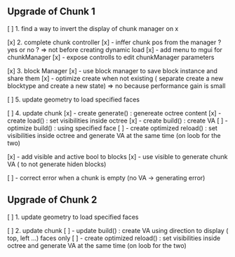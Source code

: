 ## Upgrade of Chunk 1
[ ] 1. find a way to invert the display of chunk manager on x 

[x] 2. complete chunk controller
[x] 	- inffer chunk pos from the manager ? yes or no ? => not before creating dynamic load
[x] 	- add menu to mgui for chunkManager
[x] 	- expose controlls to edit chunkManager parameters

[x] 3. block Manager
[x]	- use block manager to save block instance and share them
[x]	- optimize create when not existing ( separate create a new blocktype and create a new state) => no because performance gain is small

[ ] 5. update geometry to load specified faces 

[ ] 4. update chunk
[x] - create generate() : genereate octree content
[x] - create load()     : set visibilities inside octree
[x] - create build()    : create VA
[ ] - optimize build()  : using specified face
[ ] - create optimized reload()     : set visibilities inside octree and generate VA at the same time (on loob for the two)

[x]	- add visible and active bool to blocks
[x]	- use visible to generate chunk VA ( to not generate hiden blocks)

[ ] - correct error when a chunk is empty (no VA -> generating error)

## Upgrade of Chunk 2
[ ] 1. update geometry to load specified faces 

[ ] 2. update chunk
[ ] - update build()    : create VA using direction to display ( top, left ...) faces only
[ ] - create optimized reload()     : set visibilities inside octree and generate VA at the same time (on loob for the two)
